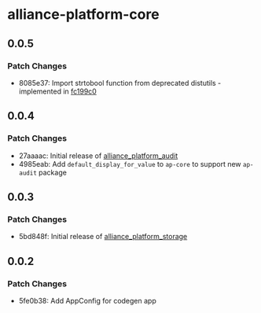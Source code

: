 # alliance-platform-core

## 0.0.5

### Patch Changes

- 8085e37: Import strtobool function from deprecated distutils - implemented in [fc199c0](https://github.com/AllianceSoftware/alliance-platform-py/commit/fc199c0ce9f0e5599f740a1ececcc5d3d6c88142)

## 0.0.4

### Patch Changes

- 27aaaac: Initial release of [alliance_platform_audit](https://alliance-platform.readthedocs.io/projects/audit)
- 4985eab: Add `default_display_for_value` to `ap-core` to support new `ap-audit` package

## 0.0.3

### Patch Changes

- 5bd848f: Initial release of [alliance_platform_storage](https://alliance-platform.readthedocs.io/projects/storage)

## 0.0.2

### Patch Changes

- 5fe0b38: Add AppConfig for codegen app
